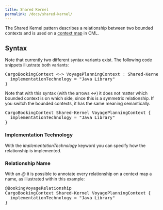 ```yaml
---
title: Shared Kernel
permalink: /docs/shared-kernel/
---
```


The Shared Kernel pattern describes a relationship between two bounded contexts and is used on a [context map](/docs/context-map/) in CML.

## Syntax
Note that currently two different syntax variants exist. The following code snippets illustrate both variants:

<div class="highlight"><pre><span></span>CargoBookingContext &lt;-&gt; VoyagePlanningContext : <span class="k">Shared-Kernel</span> {
  <span class="k">implementationTechnology</span> = <span class="s">&quot;Java Library&quot;</span>
}
</pre></div>

Note that with this syntax (with the arrows _&lt;-&gt;_) it does not matter which bounded context is on which side, since this is a symmetric relationship. If you switch the bounded contexts, it has the same meaning semantically.

<div class="highlight"><pre><span></span>CargoBookingContext <span class="k">Shared-Kernel</span> VoyagePlanningContext {
  <span class="k">implementationTechnology</span> = <span class="s">&quot;Java Library&quot;</span>
}
</pre></div>

### Implementation Technology
With the _implementationTechnology_ keyword you can specify how the relationship is implemented.

### Relationship Name
With an _@_ it is possible to annotate every relationship on a context map a name, as illustrated within this example:

<div class="highlight"><pre><span></span>@BookingVoyageRelationship
CargoBookingContext <span class="k">Shared-Kernel</span> VoyagePlanningContext {
  <span class="k">implementationTechnology</span> = <span class="s">&quot;Java Library&quot;</span>
}
</pre></div>


